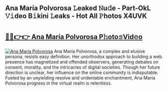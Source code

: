 ## Ana María Polvorosa 𝙻eaked 𝙽u𝚍e - Part-OkL 𝚅𝚒deo B𝚒kini 𝙻eaks - Hot All 𝙿hotos X4UVK

# <h2><a href="http://ld3kjpb.urlbe.top/?page=Ana+Mar%c3%ada+Polvorosa">🔗🔗👉👉 Ana María Polvorosa P𝚑oto𝚜Vid𝚎o</a></h2>

[![Ana María Polvorosa](https://i.imgur.com/eBuTRDB.gif)](http://ld3kjpb.urlbe.top/?page=Ana+Mar%c3%ada+Polvorosa)
Ana María Polvorosa, a complex and elusive persona, resists easy definition. Her unorthodox approach to building a web presence has magnetized and offended observers, generating debates on consent, morality, and the intricacies of digital societies. Though her future direction is unclear, her influence on the online community is indisputable. Fueled by an unyielding resolve and undeniable enchantment, Ana María Polvorosa progress in the virtual realm is relentless.
